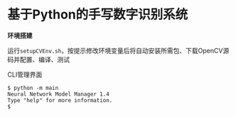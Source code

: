# 基于Python的手写数字识别系统

**环境搭建**

运行`setupCVEnv.sh`，按提示修改环境变量后将自动安装所需包、下载OpenCV源码并配置、编译、测试

CLI管理界面

```
$ python -m main
Neural Network Model Manager 1.4
Type "help" for more information.
$
```

